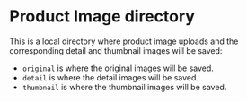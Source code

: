 # Product Image directory

This is a local directory where product image uploads and the corresponding detail and thumbnail images will be saved:

- `original` is where the original images will be saved.
- `detail` is where the detail images will be saved.
- `thumbnail` is where the thumbnail images will be saved.
